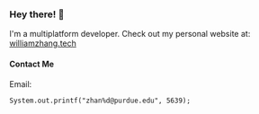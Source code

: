 ### Hey there! 👋

I'm a multiplatform developer. Check out my personal website at: [williamzhang.tech](https://williamzhang.tech)

#### Contact Me
Email:
```
System.out.printf("zhan%d@purdue.edu", 5639);
```
